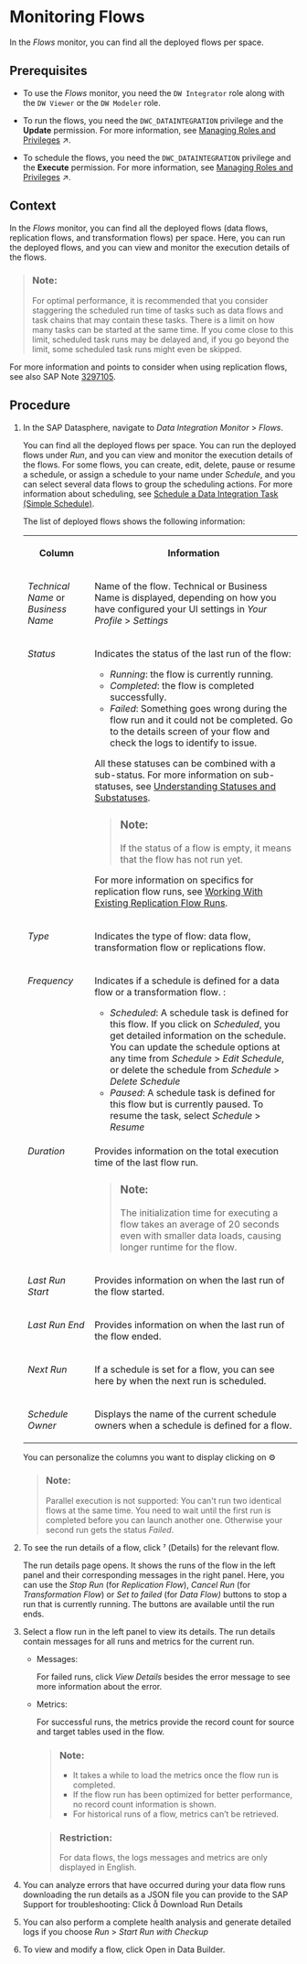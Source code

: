 <!-- loiob661ea0766a24c7d839df950330a89fd -->

<link rel="stylesheet" type="text/css" href="../css/sap-icons.css"/>

# Monitoring Flows

In the *Flows* monitor, you can find all the deployed flows per space.



<a name="loiob661ea0766a24c7d839df950330a89fd__prereq_sj1_njx_cpb"/>

## Prerequisites

-   To use the *Flows* monitor, you need the `DW Integrator` role along with the `DW Viewer` or the `DW Modeler` role.

-   To run the flows, you need the `DWC_DATAINTEGRATION` privilege and the **Update** permission. For more information, see [Managing Roles and Privileges](https://help.sap.com/viewer/935116dd7c324355803d4b85809cec97/DEV_CURRENT/en-US/3740dacbc2794f33bb5d8d42216cc3bc.html "Assigning roles to your users maintains access rights and secures your information in SAP Datasphere.") :arrow_upper_right:.

-   To schedule the flows, you need the `DWC_DATAINTEGRATION` privilege and the **Execute** permission. For more information, see [Managing Roles and Privileges](https://help.sap.com/viewer/935116dd7c324355803d4b85809cec97/DEV_CURRENT/en-US/3740dacbc2794f33bb5d8d42216cc3bc.html "Assigning roles to your users maintains access rights and secures your information in SAP Datasphere.") :arrow_upper_right:.




<a name="loiob661ea0766a24c7d839df950330a89fd__context_ev4_2dg_k4b"/>

## Context

In the *Flows* monitor, you can find all the deployed flows \(data flows, replication flows, and transformation flows\) per space. Here, you can run the deployed flows, and you can view and monitor the execution details of the flows.

> ### Note:  
> For optimal performance, it is recommended that you consider staggering the scheduled run time of tasks such as data flows and task chains that may contain these tasks. There is a limit on how many tasks can be started at the same time. If you come close to this limit, scheduled task runs may be delayed and, if you go beyond the limit, some scheduled task runs might even be skipped.

For more information and points to consider when using replication flows, see also SAP Note [3297105](https://me.sap.com/notes/3297105).



<a name="loiob661ea0766a24c7d839df950330a89fd__steps_nfv_52s_knb"/>

## Procedure

1.  In the SAP Datasphere, navigate to *Data Integration Monitor* \> *Flows*.

    You can find all the deployed flows per space. You can run the deployed flows under *Run*, and you can view and monitor the execution details of the flows. For some flows, you can create, edit, delete, pause or resume a schedule, or assign a schedule to your name under *Schedule*, and you can select several data flows to group the scheduling actions. For more information about scheduling, see [Schedule a Data Integration Task \(Simple Schedule\)](schedule-a-data-integration-task-simple-schedule-7c11059.md).

    The list of deployed flows shows the following information:


    <table>
    <tr>
    <th valign="top">

    Column
    
    </th>
    <th valign="top">

    Information
    
    </th>
    </tr>
    <tr>
    <td valign="top">
    
    *Technical Name* or *Business Name*
    
    </td>
    <td valign="top">
    
    Name of the flow. Technical or Business Name is displayed, depending on how you have configured your UI settings in *Your Profile* \> *Settings*
    
    </td>
    </tr>
    <tr>
    <td valign="top">
    
    *Status*
    
    </td>
    <td valign="top">
    
    Indicates the status of the last run of the flow:

    -   *Running*: the flow is currently running.
    -   *Completed*: the flow is completed successfully.
    -   *Failed*: Something goes wrong during the flow run and it could not be completed. Go to the details screen of your flow and check the logs to identify to issue.

    All these statuses can be combined with a sub-status. For more information on sub-statuses, see [Understanding Statuses and Substatuses](understanding-statuses-and-substatuses-19cb5bd.md).

    > ### Note:  
    > If the status of a flow is empty, it means that the flow has not run yet.

    For more information on specifics for replication flow runs, see [Working With Existing Replication Flow Runs](working-with-existing-replication-flow-runs-da62e1e.md).
    
    </td>
    </tr>
    <tr>
    <td valign="top">
    
    *Type*
    
    </td>
    <td valign="top">
    
    Indicates the type of flow: data flow, transformation flow or replications flow.
    
    </td>
    </tr>
    <tr>
    <td valign="top">
    
    *Frequency*
    
    </td>
    <td valign="top">
    
    Indicates if a schedule is defined for a data flow or a transformation flow. :

    -   *Scheduled*: A schedule task is defined for this flow. If you click on *Scheduled*, you get detailed information on the schedule. You can update the schedule options at any time from *Schedule* \> *Edit Schedule*, or delete the schedule from *Schedule* \> *Delete Schedule*
    -   *Paused*: A schedule task is defined for this flow but is currently paused. To resume the task, select *Schedule* \> *Resume*


    
    </td>
    </tr>
    <tr>
    <td valign="top">
    
    *Duration*
    
    </td>
    <td valign="top">
    
    Provides information on the total execution time of the last flow run.

    > ### Note:  
    > The initialization time for executing a flow takes an average of 20 seconds even with smaller data loads, causing longer runtime for the flow.


    
    </td>
    </tr>
    <tr>
    <td valign="top">
    
    *Last Run Start*
    
    </td>
    <td valign="top">
    
    Provides information on when the last run of the flow started.
    
    </td>
    </tr>
    <tr>
    <td valign="top">
    
    *Last Run End*
    
    </td>
    <td valign="top">
    
    Provides information on when the last run of the flow ended.
    
    </td>
    </tr>
    <tr>
    <td valign="top">
    
    *Next Run*
    
    </td>
    <td valign="top">
    
    If a schedule is set for a flow, you can see here by when the next run is scheduled.
    
    </td>
    </tr>
    <tr>
    <td valign="top">
    
    *Schedule Owner* 
    
    </td>
    <td valign="top">
    
    Displays the name of the current schedule owners when a schedule is defined for a flow.
    
    </td>
    </tr>
    </table>
    
    You can personalize the columns you want to display clicking on :gear:

    > ### Note:  
    > Parallel execution is not supported: You can't run two identical flows at the same time. You need to wait until the first run is completed before you can launch another one. Otherwise your second run gets the status *Failed*.

2.  To see the run details of a flow, click <span class="SAP-icons-V5"></span> \(Details\) for the relevant flow.

    The run details page opens. It shows the runs of the flow in the left panel and their corresponding messages in the right panel. Here, you can use the *Stop Run* \(for *Replication Flow*\), *Cancel Run* \(for *Transformation Flow*\) or *Set to failed* \(for *Data Flow\)* buttons to stop a run that is currently running. The buttons are available until the run ends.

3.  Select a flow run in the left panel to view its details. The run details contain messages for all runs and metrics for the current run.

    -   Messages:

        For failed runs, click *View Details* besides the error message to see more information about the error.

    -   Metrics:

        For successful runs, the metrics provide the record count for source and target tables used in the flow.

        > ### Note:  
        > -   It takes a while to load the metrics once the flow run is completed.
        > -   If the flow run has been optimized for better performance, no record count information is shown.
        > -   For historical runs of a flow, metrics can’t be retrieved.

        > ### Restriction:  
        > For data flows, the logs messages and metrics are only displayed in English.


4.  You can analyze errors that have occurred during your data flow runs downloading the run details as a JSON file you can provide to the SAP Support for troubleshooting: Click <span class="SAP-icons-V5"></span> Download Run Details

5.  You can also perform a complete health analysis and generate detailed logs if you choose *Run* \> *Start Run with Checkup*

6.  To view and modify a flow, click <span class="SAP-icons-V5"></span> Open in Data Builder.


